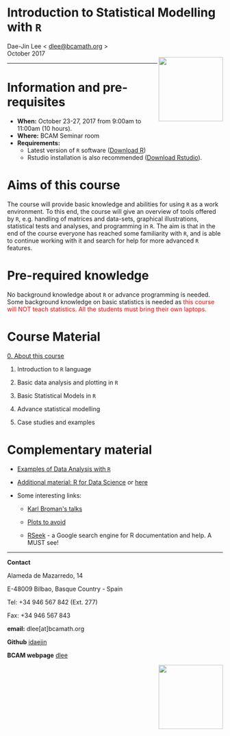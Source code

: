 # **Introduction to Statistical Modelling with `R`**
Dae-Jin Lee < dlee@bcamath.org >  
October 2017  
<img src="http://www.bcamath.org/public_images/logo_bcam.jpg" style="width: 150px;" align="right">

----------------------------

# Information and pre-requisites

* **When:** October 23-27, 2017 from 9:00am to 11:00am (10 hours). 
* **Where:** BCAM Seminar room
* **Requirements:**
    * Latest version of `R` software (<a href="https://www.r-project.org" target="_blank">Download R</a>)
    * Rstudio installation is also recommended (<a href="https://www.rstudio.com" target="_blank">Download Rstudio</a>).

<!---

```r
install.packages(c("MASS","DAAG","effects","ggplot2","gdata","foreign","Hmisc","xlsx","psych","graphics","gplots","calibrate","corrplot","RgoogleMaps","ggmap"))
```
--->

# Aims of this course

The course will provide basic knowledge and abilities for using `R` as a work environment. To this end, the course will give an overview of tools offered by `R`, e.g. handling of matrices and data-sets, graphical illustrations, statistical tests and analyses, and programming in `R`. The aim is that in the end of the course everyone has reached some familiarity with `R`, and is able to continue working with it and search for help for more advanced `R` features.

# Pre-required knowledge

No background knowledge about `R` or advance programming is needed. Some background knowledge on basic statistics is needed as <span style="color:red">this course will NOT teach statistics.</span>  <span style="color:red">All the students must bring their own laptops.</span>

<!--* **Download all material** [here](http://idaejin.github.io/bcam-courses/neiker-2016/material.zip)
-->


# Course Material

  [0. About this course](Ch0.html)
  
  1. Introduction to `R` language
  
  2. Basic data analysis and plotting in `R`
   
  3. Basic Statistical Models in `R`

  4. Advance statistical modelling
  
  5. Case studies and examples
  

# Complementary material

  * [Examples of Data Analysis with `R`](http://idaejin.github.io/bcam-courses/R/intro/examples.html)

  * [Additional material: R for Data Science](http://r4ds.had.co.nz/) or [here](http://courses.had.co.nz/)

  * Some interesting links:
  
      + [Karl Broman's talks](http://kbroman.org/pages/talks.html)
      
      + [Plots to avoid](http://genomicsclass.github.io/book/pages/plots_to_avoid.html)
      
      + [RSeek](http://rseek.org/) - a Google search engine for R documentation and help. A MUST see!
-----------------------------------------------------

**Contact**

Alameda de Mazarredo, 14

E-48009 Bilbao, Basque Country - Spain

Tel: +34 946 567 842 (Ext. 277)

Fax: +34 946 567 843

**email:** dlee[at]bcamath.org

**Github** [idaejin](https://github.com/idaejin/)

**BCAM webpage** [dlee](http://www.bcamath.org/en/people/dlee)

<img src="http://www.bcamath.org/public_images/logo_bcam.jpg" style="width: 150px;" align="right">


